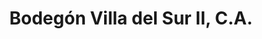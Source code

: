 ---
title: "Bodegón Villa del Sur II, C.A."
url: /ciudad-guayana-puerto-ordaz/bodegon-villa-del-sur-ii-c-a/
shop: Lebensmittel
---